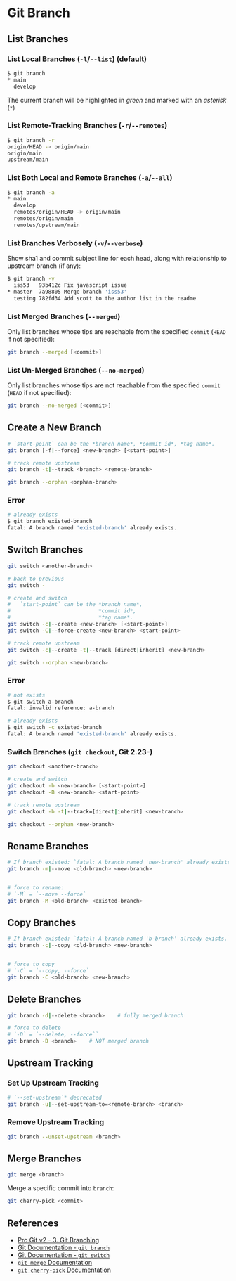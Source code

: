 # Git Branch

## List Branches

### List Local Branches (`-l`/`--list`) (default)

```bash
$ git branch
* main
  develop
```

The current branch will be highlighted in *green* and marked with an *asterisk* (*`*`*)

### List Remote-Tracking Branches (`-r`/`--remotes`)

```bash
$ git branch -r
origin/HEAD -> origin/main
origin/main
upstream/main
```

### List Both Local and Remote Branches (`-a`/`--all`)

```bash
$ git branch -a
* main
  develop
  remotes/origin/HEAD -> origin/main
  remotes/origin/main
  remotes/upstream/main
```

### List Branches Verbosely (`-v`/`--verbose`)

Show sha1 and commit subject line for each head, along with relationship to upstream branch (if any):

```bash
$ git branch -v
  iss53   93b412c Fix javascript issue
* master  7a98805 Merge branch 'iss53'
  testing 782fd34 Add scott to the author list in the readme
```

### List Merged Branches (`--merged`)

Only list branches whose tips are reachable from the specified `commit` (`HEAD` if not specified):

```bash
git branch --merged [<commit>]
```

### List Un-Merged Branches (`--no-merged`)

Only list branches whose tips are not reachable from the specified `commit` (`HEAD` if not specified):

```bash
git branch --no-merged [<commit>]
```

## Create a New Branch

```bash
# `start-point` can be the *branch name*, *commit id*, *tag name*.
git branch [-f|--force] <new-branch> [<start-point>]

# track remote upstream
git branch -t|--track <branch> <remote-branch>

git branch --orphan <orphan-branch>
```

### Error

```bash
# already exists
$ git branch existed-branch
fatal: A branch named 'existed-branch' already exists.
```

## Switch Branches

```bash
git switch <another-branch>

# back to previous
git switch -

# create and switch
#   `start-point` can be the *branch name*,
#                            *commit id*,
#                            *tag name*.
git switch -c|--create <new-branch> [<start-point>]
git switch -C|--force-create <new-branch> <start-point>

# track remote upstream
git switch -c|--create -t|--track [direct|inherit] <new-branch>

git switch --orphan <new-branch>
```

### Error

```bash
# not exists
$ git switch a-branch
fatal: invalid reference: a-branch

# already exists
$ git switch -c existed-branch
fatal: A branch named 'existed-branch' already exists.
```

### Switch Branches (`git checkout`, Git 2.23-)

```bash
git checkout <another-branch>

# create and switch
git checkout -b <new-branch> [<start-point>]
git checkout -B <new-branch> <start-point>

# track remote upstream
git checkout -b -t|--track=[direct|inherit] <new-branch>

git checkout --orphan <new-branch>
```

## Rename Branches

```bash
# If branch existed: `fatal: A branch named 'new-branch' already exists.`
git branch -m|--move <old-branch> <new-branch>


# force to rename:
# `-M` = `--move --force`
git branch -M <old-branch> <existed-branch>
```

## Copy Branches

```bash
# If branch existed: `fatal: A branch named 'b-branch' already exists.`
git branch -c|--copy <old-branch> <new-branch>


# force to copy
# `-C` = `--copy, --force`
git branch -C <old-branch> <new-branch>
```

## Delete Branches

```bash
git branch -d|--delete <branch>    # fully merged branch

# force to delete
# `-D` = `--delete, --force``
git branch -D <branch>    # NOT merged branch
```

## Upstream Tracking

### Set Up Upstream Tracking

```bash
# `--set-upstream`* deprecated
git branch -u|--set-upstream-to=<remote-branch> <branch>
```

### Remove Upstream Tracking

```bash
git branch --unset-upstream <branch>
```

## Merge Branches

```bash
git merge <branch>
```

Merge a specific commit into `branch`:

```bash
git cherry-pick <commit>
```

## References

- [Pro Git v2 - 3. Git Branching](https://git-scm.com/book/en/v2/Git-Branching-Branches-in-a-Nutshell)
- [Git Documentation - `git branch`](https://git-scm.com/docs/git-branch)
- [Git Documentation - `git switch`](https://git-scm.com/docs/git-switch)
- [`git merge` Documentation](https://git-scm.com/docs/git-merge)
- [`git cherry-pick` Documentation](https://git-scm.com/docs/git-cherry-pick)
